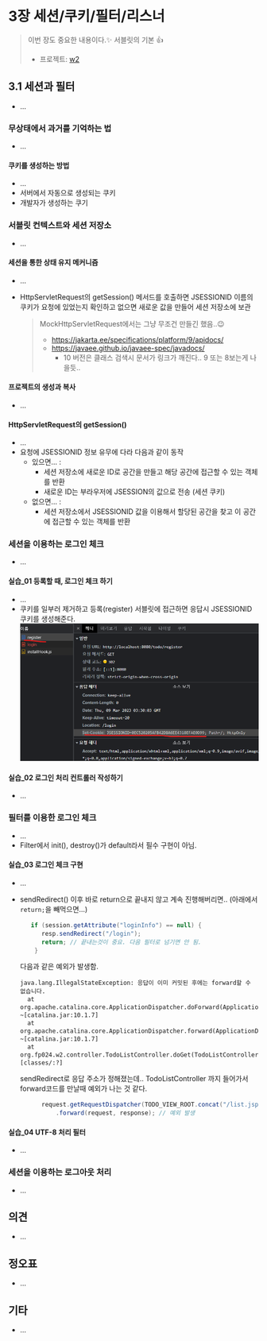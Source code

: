 # 3장 세션/쿠키/필터/리스너

> 이번 장도 중요한 내용이다.✨ 서블릿의 기본 👍
>
> * 프로젝트: [w2](w2)



## 3.1 세션과 필터

* ...

### 무상태에서 과거를 기억하는 법

* ...

#### 쿠키를 생성하는 방법

* ...
* 서버에서 자동으로 생성되는 쿠키
* 개발자가 생성하는 쿠기



### 서블릿 컨텍스트와 세션 저장소

* ...

#### 세션을 통한 상태 유지 메커니즘

* ...

* HttpServletRequest의 getSession() 메서드를 호출하면 JSESSIONID 이름의 쿠키가 요청에 있었는지 확인하고 없으면 새로운 값을 만들어 세션 저장소에 보관

  > MockHttpServletRequest에서는 그냥 무조건 만들긴 했음..😉
  >
  > * https://jakarta.ee/specifications/platform/9/apidocs/
  > * https://javaee.github.io/javaee-spec/javadocs/
  >   * 10 버전은 클래스 검색시 문서가 링크가 깨진다.. 9 또는 8보는게 나을듯..



#### 프로젝트의 생성과 복사

* ...



#### HttpServletRequest의 getSession()

* ...
* 요청에 JSESSIONID 정보 유무에 다라 다음과 같이 동작
  * 있으면... : 
    * 세션 저장소에 새로운 ID로 공간을 만들고 해당 공간에 접근할 수 있는 객체를 반환
    * 새로운 ID는 부라우저에 JSESSION의 값으로 전송 (세션 쿠키)
  * 없으면... : 
    * 세션 저장소에서 JSESSIONID 값을 이용해서 할당된 공간을 찾고 이 공간에 접근할 수 있는 객체를 반환



### 세션을 이용하는 로그인 체크

* ...



#### 실습_01 등록할 때, 로그인 체크 하기

* ...
* 쿠키를 일부러 제거하고 등록(register) 서블릿에 접근하면 응답시 JSESSIONID 쿠키를 생성해준다.
  ![image-20230309123121527](doc-resources/image-20230309123121527.png)



#### 실습_02 로그인 처리 컨트롤러 작성하기

* ...



### 필터를 이용한 로그인 체크

* ...
* Filter에서 init(), destroy()가 default라서 필수 구현이 아님. 



#### 실습_03 로그인 체크 구현

* ...

* sendRedirect() 이후 바로 return으로 끝내지 않고 계속 진행해버리면.. (아래에서 `return;`을 빼먹으면...)

  ```java
     if (session.getAttribute("loginInfo") == null) {
        resp.sendRedirect("/login");
        return; // 끝내는것이 중요. 다음 필터로 넘기면 안 됨.
      }
  ```

  다음과 같은 예외가 발생함.

  ```
  java.lang.IllegalStateException: 응답이 이미 커밋된 후에는 forward할 수 없습니다.
  	at org.apache.catalina.core.ApplicationDispatcher.doForward(ApplicationDispatcher.java:285) ~[catalina.jar:10.1.7]
  	at org.apache.catalina.core.ApplicationDispatcher.forward(ApplicationDispatcher.java:277) ~[catalina.jar:10.1.7]
  	at org.fp024.w2.controller.TodoListController.doGet(TodoListController.java:31) [classes/:?]
  ```

  sendRedirect로 응답 주소가 정해졌는데.. TodoListController 까지 들어가서 forward코드를 만날때 예외가 나는 것 같다.

  ```java
        request.getRequestDispatcher(TODO_VIEW_ROOT.concat("/list.jsp")) //
            .forward(request, response); // 예외 발생
  ```

  
  

#### 실습_04 UTF-8 처리 필터

* ...



### 세션을 이용하는 로그아웃 처리

* ...









## 의견

* ...
  
  

## 정오표

* ...



## 기타

* ...